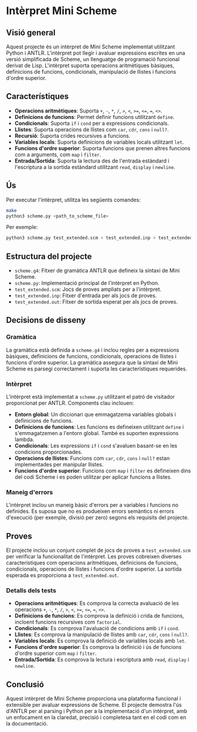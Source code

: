 # Intèrpret Mini Scheme

## Visió general

Aquest projecte és un intèrpret de Mini Scheme implementat utilitzant Python i ANTLR. L'intèrpret pot llegir i avaluar expressions escrites en una versió simplificada de Scheme, un llenguatge de programació funcional derivat de Lisp. L'intèrpret suporta operacions aritmètiques bàsiques, definicions de funcions, condicionals, manipulació de llistes i funcions d'ordre superior.

## Característiques

- **Operacions aritmètiques**: Suporta `+`, `-`, `*`, `/`, `>`, `<`, `>=`, `<=`, `=`, `<>`.
- **Definicions de funcions**: Permet definir funcions utilitzant `define`.
- **Condicionals**: Suporta `if` i `cond` per a expressions condicionals.
- **Llistes**: Suporta operacions de llistes com `car`, `cdr`, `cons` i `null?`.
- **Recursió**: Suporta crides recursives a funcions.
- **Variables locals**: Suporta definicions de variables locals utilitzant `let`.
- **Funcions d'ordre superior**: Suporta funcions que prenen altres funcions com a arguments, com `map` i `filter`.
- **Entrada/Sortida**: Suporta la lectura des de l'entrada estàndard i l'escriptura a la sortida estàndard utilitzant `read`, `display` i `newline`.

## Ús

Per executar l'intèrpret, utilitza les següents comandes:

```bash
make
python3 scheme.py <path_to_scheme_file>
```

Per exemple:

```bash
python3 scheme.py test_extended.scm < test_extended.inp > test_extended.out
```

## Estructura del projecte

- `scheme.g4`: Fitxer de gramàtica ANTLR que defineix la sintaxi de Mini Scheme.
- `scheme.py`: Implementació principal de l'intèrpret en Python.
- `test_extended.scm`: Jocs de proves ampliats per a l'intèrpret.
- `test_extended.inp`: Fitxer d'entrada per als jocs de proves.
- `test_extended.out`: Fitxer de sortida esperat per als jocs de proves.

## Decisions de disseny

### Gramàtica

La gramàtica està definida a `scheme.g4` i inclou regles per a expressions bàsiques, definicions de funcions, condicionals, operacions de llistes i funcions d'ordre superior. La gramàtica assegura que la sintaxi de Mini Scheme es parsegi correctament i suporta les característiques requerides.

### Intèrpret

L'intèrpret està implementat a `scheme.py` utilitzant el patró de visitador proporcionat per ANTLR. Components clau inclouen:

- **Entorn global**: Un diccionari que emmagatzema variables globals i definicions de funcions.
- **Definicions de funcions**: Les funcions es defineixen utilitzant `define` i s'emmagatzemen a l'entorn global. També es suporten expressions lambda.
- **Condicionals**: Les expressions `if` i `cond` s'avaluen basant-se en les condicions proporcionades.
- **Operacions de llistes**: Funcions com `car`, `cdr`, `cons` i `null?` estan implementades per manipular llistes.
- **Funcions d'ordre superior**: Funcions com `map` i `filter` es defineixen dins del codi Scheme i es poden utilitzar per aplicar funcions a llistes.

### Maneig d'errors

L'intèrpret inclou un maneig bàsic d'errors per a variables i funcions no definides. Es suposa que no es produeixen errors semàntics ni errors d'execució (per exemple, divisió per zero) segons els requisits del projecte.

## Proves

El projecte inclou un conjunt complet de jocs de proves a `test_extended.scm` per verificar la funcionalitat de l'intèrpret. Les proves cobreixen diverses característiques com operacions aritmètiques, definicions de funcions, condicionals, operacions de llistes i funcions d'ordre superior. La sortida esperada es proporciona a `test_extended.out`.

### Detalls dels tests

- **Operacions aritmètiques**: Es comprova la correcta avaluació de les operacions `+`, `-`, `*`, `/`, `>`, `<`, `>=`, `<=`, `=`, `<>`.
- **Definicions de funcions**: Es comprova la definició i crida de funcions, incloent funcions recursives com `factorial`.
- **Condicionals**: Es comprova l'avaluació de condicions amb `if` i `cond`.
- **Llistes**: Es comprova la manipulació de llistes amb `car`, `cdr`, `cons` i `null?`.
- **Variables locals**: Es comprova la definició de variables locals amb `let`.
- **Funcions d'ordre superior**: Es comprova la definició i ús de funcions d'ordre superior com `map` i `filter`.
- **Entrada/Sortida**: Es comprova la lectura i escriptura amb `read`, `display` i `newline`.

## Conclusió

Aquest intèrpret de Mini Scheme proporciona una plataforma funcional i extensible per avaluar expressions de Scheme. El projecte demostra l'ús d'ANTLR per al parsing i Python per a la implementació d'un intèrpret, amb un enfocament en la claredat, precisió i completesa tant en el codi com en la documentació.
